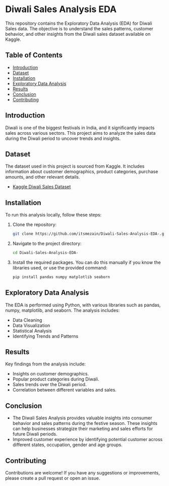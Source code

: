 # Diwali Sales Analysis EDA

This repository contains the Exploratory Data Analysis (EDA) for Diwali Sales data. The objective is to understand the sales patterns, customer behavior, and other insights from the Diwali sales dataset available on Kaggle.

## Table of Contents
- [Introduction](#introduction)
- [Dataset](#dataset)
- [Installation](#installation)
- [Exploratory Data Analysis](#exploratory-data-analysis)
- [Results](#results)
- [Conclusion](#conclusion)
- [Contributing](#contributing)

## Introduction
Diwali is one of the biggest festivals in India, and it significantly impacts sales across various sectors. This project aims to analyze the sales data during the Diwali period to uncover trends and insights.

## Dataset
The dataset used in this project is sourced from Kaggle. It includes information about customer demographics, product categories, purchase amounts, and other relevant details.

- [Kaggle Diwali Sales Dataset](https://www.kaggle.com/)

## Installation
To run this analysis locally, follow these steps:

1. Clone the repository:
    ```bash
    git clone https://github.com/itsmezain/Diwali-Sales-Analysis-EDA-.git
    ```
2. Navigate to the project directory:
    ```bash
    cd Diwali-Sales-Analysis-EDA-
    ```
3. Install the required packages. You can do this manually if you know the libraries used, or use the provided command:
    ```bash
    pip install pandas numpy matplotlib seaborn
    ```

## Exploratory Data Analysis
The EDA is performed using Python, with various libraries such as pandas, numpy, matplotlib, and seaborn. The analysis includes:

- Data Cleaning
- Data Visualization
- Statistical Analysis
- Identifying Trends and Patterns

## Results
Key findings from the analysis include:

- Insights on customer demographics.
- Popular product categories during Diwali.
- Sales trends over the Diwali period.
- Correlation between different variables and sales.

## Conclusion
- The Diwali Sales Analysis provides valuable insights into consumer behavior and sales patterns during the festive season. These insights can help businesses strategize their marketing and sales efforts for future Diwali periods.
- Improved customer experience by identifying potential customer across different states, occupation, gender and age groups.

## Contributing
Contributions are welcome! If you have any suggestions or improvements, please create a pull request or open an issue.

